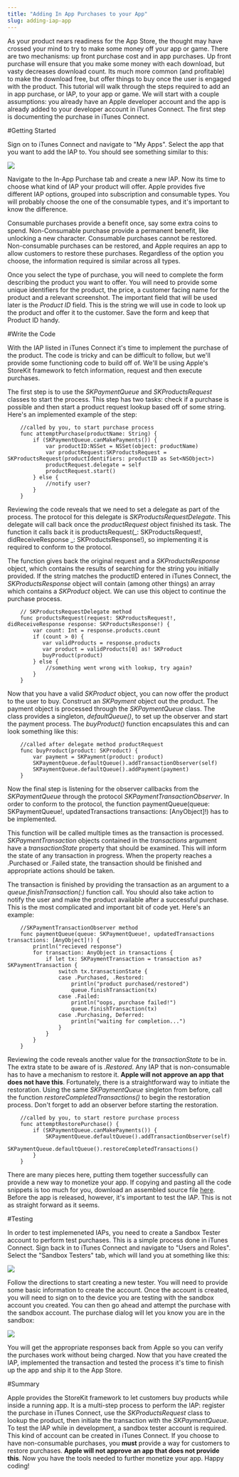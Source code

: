 ```yaml
---
title: "Adding In App Purchases to your App"
slug: adding-iap-app
---
```


As your product nears readiness for the App Store, the thought may have crossed your mind to try to make some money off your app or game.  There are two mechanisms: up front purchase cost and in app purchases.  Up front purchase will ensure that you make some money with each download, but vasty decreases download count.  Its much more common (and profitable) to make the download free, but offer things to buy once the user is engaged with the product.  This tutorial will walk through the steps required to add an in app purchase, or IAP, to your app or game.  We will start with a couple assumptions: you already have an Apple developer account and the app is already added to your developer account in iTunes Connect.  The first step is documenting the purchase in iTunes Connect.

#Getting Started

Sign on to iTunes Connect and navigate to "My Apps".  Select the app that you want to add the IAP to.  You should see something similar to this:

![](./myappgame_itunes_connect.png)

Navigate to the In-App Purchase tab and create a new IAP.  Now its time to choose what kind of IAP your product will offer.  Apple provides five different IAP options, grouped into subscription and consumable types.  You will probably choose the one of the consumable types, and it's important to know the difference.  

Consumable purchases provide a benefit once, say some extra coins to spend.  Non-Consumable purchase provide a permanent benefit, like unlocking a new character.  Consumable purchases cannot be restored.  Non-consumable purchases can be restored, and Apple requires an app to allow customers to restore these purchases.  Regardless of the option you choose, the information required is similar across all types. 

Once you select the type of purchase, you will need to complete the form describing the product you want to offer.  You will need to provide some unique identifiers for the product, the price, a customer facing name for the product and a relevant screenshot.  The important field that will be used later is the _Product ID_ field.  This is the string we will use in code to look up the product and offer it to the customer.  Save the form and keep that Product ID handy.

#Write the Code

With the IAP listed in iTunes Connect it's time to implement the purchase of the product.  The code is tricky and can be difficult to follow, but we'll provide some functioning code to build off of.  We'll be using Apple's StoreKit framework to fetch information, request and then execute purchases.

The first step is to use the *SKPaymentQueue* and *SKProductsRequest* classes to start the process.  This step has two tasks: check if a purchase is possible and then start a product request lookup based off of some string.  Here's an implemented example of the step:

		//called by you, to start purchase process
		func attemptPurchase(productName: String) {
            if (SKPaymentQueue.canMakePayments()) {
                var productID:NSSet = NSSet(object: productName)
                var productRequest:SKProductsRequest = SKProductsRequest(productIdentifiers: productID as Set<NSObject>)
                productRequest.delegate = self
                productRequest.start()
            } else {
                //notify user?
            }
        }
        
Reviewing the code reveals that we need to set a delegate as part of the process.  The protocol for this delegate is *SKProductsRequestDelegate*.  This delegate will call back once the _productRequest_ object finished its task.  The function it calls back it is productsRequest(_: SKProductsRequest!, didReceiveResponse _: SKProductsResponse!), so implementing it is required to conform to the protocol.  

The function gives back the original request and a *SKProductsResponse* object, which contains the results of searching for the string you initially provided.  If the string matches the productID entered in iTunes Connect, the *SKProductsResponse* object will contain (among other things) an array which contains a *SKProduct* object.  We can use this object to continue the purchase process.  

		// SKProductsRequestDelegate method
      	func productsRequest(request: SKProductsRequest!, didReceiveResponse response: SKProductsResponse!) {
      		var count: Int = response.products.count
      		if (count > 0) {
	           var validProducts = response.products
	           var product = validProducts[0] as! SKProduct
			   buyProduct(product)
      		} else {
   				//something went wrong with lookup, try again?
			}
		}

Now that you have a valid *SKProduct* object, you can now offer the product to the user to buy.    Construct an *SKPayment* object out the product.  The payment object is processed through the *SKPaymentQueue* class.  The class provides a singleton, _defaultQueue()_, to set up the observer and start the payment process.  The _buyProduct()_ function encapsulates this and can look something like this:

        //called after delegate method productRequest
        func buyProduct(product: SKProduct) {
            var payment = SKPayment(product: product)
            SKPaymentQueue.defaultQueue().addTransactionObserver(self)
            SKPaymentQueue.defaultQueue().addPayment(payment)
        }

Now the final step is listening for the observer callbacks from the *SKPaymentQueue* through the protocol *SKPaymentTransactionObserver*.  In order to conform to the protocol, the function paymentQueue(queue: SKPaymentQueue!, updatedTransactions transactions: [AnyObject]!) has to be implemented. 

This function will be called multiple times as the transaction is processed.  *SKPaymentTransaction* objects contained in the _transactions_ argument have a _transactionState_ property that should be examined.  This will inform the state of any transaction in progress.  When the property reaches a .Purchased or .Failed state, the transaction should be finished and appropriate actions should be taken.  

The transaction is finished by providing the transaction as an argument to a _queue.finishTransaction(:)_ function call.  You should also take action to notify the user and make the product available after a successful purchase.  This is the most complicated and important bit of code yet.  Here's an example:

        //SKPaymentTransactionObserver method
        func paymentQueue(queue: SKPaymentQueue!, updatedTransactions transactions: [AnyObject]!) {
            println("recieved response")
            for transaction: AnyObject in transactions {
                if let tx: SKPaymentTransaction = transaction as? SKPaymentTransaction {
                    switch tx.transactionState {
                    case .Purchased, .Restored:
                        println("product purchased/restored")
                        queue.finishTransaction(tx)
                    case .Failed:
                        println("oops, purchase failed!")
                        queue.finishTransaction(tx)
                    case .Purchasing, Deferred:
                        println("waiting for completion...")
                    }
                }
            }
        }
        
Reviewing the code reveals another value for the *transactionState* to be in.  The extra state to be aware of is _.Restored_.  Any IAP that is non-consumable has to have a mechanism to restore it.  **Apple will not approve an app that does not have this**.  Fortunately, there is a straightforward way to initiate the restoration.  Using the same *SKPaymentQueue* singleton from before, call the function _restoreCompletedTransactions()_ to begin the restoration process.  Don't forget to add an observer before starting the restoration.   

        //called by you, to start restore purchase process
        func attemptRestorePurchase() {
            if (SKPaymentQueue.canMakePayments()) {
                SKPaymentQueue.defaultQueue().addTransactionObserver(self)
                SKPaymentQueue.defaultQueue().restoreCompletedTransactions()
            }
        }
        
There are many pieces here, putting them together successfully can provide a new way to monetize your app.  If copying and pasting all the code snippets is too much for you, download an assembled source file [here]().  Before the app is released, however, it's important to test the IAP.  This is not as straight forward as it seems.

#Testing 

In order to test implemeneted IAPs, you need to create a Sandbox Tester account to perform test purchases.  This is a simple process done in iTunes Connect.  Sign back in to iTunes Connect and navigate to "Users and Roles".  Select the "Sandbox Testers" tab, which will land you at something like this:

![](./sandbox_testers.png)

Follow the directions to start creating a new tester.  You will need to provide some basic information to create the account.  Once the account is created, you will need to sign on to the device you are testing with the sandbox account you created.  You can then go ahead and attempt the purchase with the sandbox account.  The purchase dialog will let you know you are in the sandbox:

![](./sandbox_dialog.png)

You will get the appropriate responses back from Apple so you can verify the purchases work without being charged.  Now that you have created the IAP, implemented the transaction and tested the process it's time to finish up the app and ship it to the App Store.

#Summary

Apple provides the StoreKit framework to let customers buy products while inside a running app.  It is a multi-step process to perform the IAP: register the purchase in iTunes Connect, use the *SKProductsRequest* class to lookup the product, then initiate the transaction with the *SKPaymentQueue*.  To test the IAP while in development, a sandbox tester account is required.  This kind of account can be created in iTunes Connect.  If you choose to have non-consumable purchases, you **must** provide a way for customers to restore purchases.  **Apple will not approve an app that does not provide this**.  Now you have the tools needed to further monetize your app.  Happy coding!





